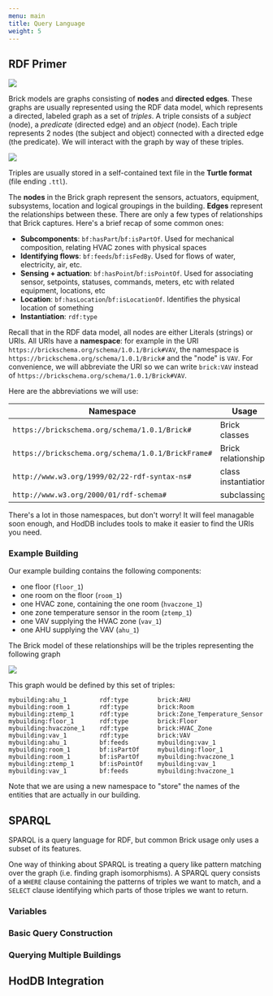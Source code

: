 ```yaml
---
menu: main
title: Query Language
weight: 5
---
```


## RDF Primer

<img src="../img/refresher.png">

Brick models are graphs consisting of **nodes** and **directed edges**.
These graphs are usually represented using the RDF data model, which represents a directed, labeled graph as a set of *triples*.
A triple consists of a *subject* (node), a *predicate* (directed edge) and an *object* (node).
Each triple represents 2 nodes (the subject and object) connected with a directed edge (the predicate).
We will interact with the graph by way of these triples.

<img src="../img/subpredobj.png" />

Triples are usually stored in a self-contained text file in the **Turtle format** (file ending `.ttl`).


The **nodes** in the Brick graph represent the sensors, actuators, equipment, subsystems, location and logical groupings in the building. **Edges** represent the relationships between these.
There are only a few types of relationships  that Brick captures. Here's a brief recap of some common ones:

- **Subcomponents**: `bf:hasPart`/`bf:isPartOf`. Used for mechanical composition, relating HVAC zones with physical spaces
- **Identifying flows**: `bf:feeds`/`bf:isFedBy`. Used for flows of water, electricity, air, etc.
- **Sensing + actuation**: `bf:hasPoint`/`bf:isPointOf`. Used for associating sensor, setpoints, statuses, commands, meters, etc with related equipment, locations, etc
- **Location**: `bf:hasLocation`/`bf:isLocationOf`. Identifies the physical location of something
- **Instantiation**: `rdf:type`

Recall that in the RDF data model, all nodes are either Literals (strings) or URIs. All URIs have a **namespace**: for example in the URI `https://brickschema.org/schema/1.0.1/Brick#VAV`, the namespace is `https://brickschema.org/schema/1.0.1/Brick#` and the "node" is `VAV`. For convenience, we will abbreviate the URI so we can write `brick:VAV` instead of `https://brickschema.org/schema/1.0.1/Brick#VAV`.

Here are the abbreviations we will use:

| Namespace | Usage | Abbreviation |
|-----------|-------|--------------|
| `https://brickschema.org/schema/1.0.1/Brick#` | Brick classes | `brick:` |
| `https://brickschema.org/schema/1.0.1/BrickFrame#` | Brick relationships | `bf:` |
| `http://www.w3.org/1999/02/22-rdf-syntax-ns#` | class instantiation | `rdf:` |
| `http://www.w3.org/2000/01/rdf-schema#` | subclassing | `rdfs:` |

There's a lot in those namespaces, but don't worry! It will feel managable soon enough, and HodDB includes tools to make it easier to find the URIs you need.

<a name="examplebuilding"></a>
### Example Building

Our example building contains the following components:

* one floor (`floor_1`)
* one room on the floor (`room_1`)
* one HVAC zone, containing the one room (`hvaczone_1`)
* one zone temperature sensor in the room (`ztemp_1`)
* one VAV supplying the HVAC zone (`vav_1`)
* one AHU supplying the VAV (`ahu_1`)

The Brick model of these relationships will be the triples representing the following graph

<img src="../img/building_graph.png" />

This graph would be defined by this set of triples:

```
mybuilding:ahu_1         rdf:type        brick:AHU
mybuilding:room_1        rdf:type        brick:Room
mybuilding:ztemp_1       rdf:type        brick:Zone_Temperature_Sensor
mybuilding:floor_1       rdf:type        brick:Floor
mybuilding:hvaczone_1    rdf:type        brick:HVAC_Zone
mybuilding:vav_1         rdf:type        brick:VAV
mybuilding:ahu_1         bf:feeds        mybuilding:vav_1
mybuilding:room_1        bf:isPartOf     mybuilding:floor_1
mybuilding:room_1        bf:isPartOf     mybuilding:hvaczone_1
mybuilding:ztemp_1       bf:isPointOf    mybuilding:vav_1
mybuilding:vav_1         bf:feeds        mybuilding:hvaczone_1
```

Note that we are using a new namespace to "store" the names of the entities that are actually in our building.

## SPARQL

SPARQL is a query language for RDF, but common Brick usage only uses a subset of its features.

One way of thinking about SPARQL is treating a query like pattern matching over the graph (i.e. finding graph isomorphisms). A SPARQL query consists of a `WHERE` clause containing the patterns of triples we want to match, and a `SELECT` clause identifying which parts of those triples we want to return.

### Variables



### Basic Query Construction

### Querying Multiple Buildings

## HodDB Integration
